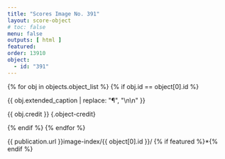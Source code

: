 ```yaml
---
title: "Scores Image No. 391"
layout: score-object
# toc: false
menu: false
outputs: [ html ]
featured: 
order: 13910
object:
  - id: "391"
---
```


{% for obj in objects.object_list %}
{% if obj.id == object[0].id %}

{{ obj.extended_caption | replace: "¶", "\n\n" }}

{{ obj.credit }} {.object-credit}

{% endif %}
{% endfor %}

<div class="object-credit object-url is-print-only">

{{ publication.url }}image-index/{{ object[0].id }}/ {% if featured %}*{% endif %}

</div>
